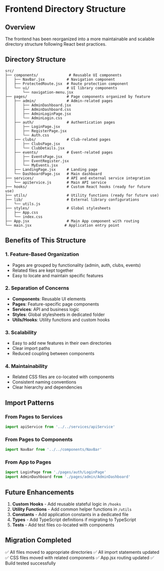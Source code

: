 # Frontend Directory Structure

## Overview
The frontend has been reorganized into a more maintainable and scalable directory structure following React best practices.

## Directory Structure

```
src/
├── components/              # Reusable UI components
│   ├── NavBar.jsx          # Navigation component
│   ├── ProtectedRoute.jsx  # Route protection component
│   └── ui/                 # UI library components
│       └── navigation-menu.jsx
├── pages/                  # Page components organized by feature
│   ├── admin/              # Admin-related pages
│   │   ├── AdminDashboard.jsx
│   │   ├── AdminDashboard.css
│   │   ├── AdminLoginPage.jsx
│   │   └── AdminLogin.css
│   ├── auth/               # Authentication pages
│   │   ├── LoginPage.jsx
│   │   ├── RegisterPage.jsx
│   │   └── Auth.css
│   ├── clubs/              # Club-related pages
│   │   ├── ClubsPage.jsx
│   │   └── ClubDetails.jsx
│   ├── events/             # Event-related pages
│   │   ├── EventsPage.jsx
│   │   ├── EventRegister.jsx
│   │   └── MyEvents.jsx
│   ├── LandingPage.jsx     # Landing page
│   └── DashboardPage.jsx   # Main dashboard
├── services/               # API and external service integration
│   └── apiService.js       # Main API service
├── hooks/                  # Custom React hooks (ready for future use)
├── utils/                  # Utility functions (ready for future use)
├── lib/                    # External library configurations
│   └── utils.js
├── styles/                 # Global stylesheets
│   ├── App.css
│   └── index.css
├── App.jsx                 # Main App component with routing
└── main.jsx               # Application entry point
```

## Benefits of This Structure

### 1. **Feature-Based Organization**
- Pages are grouped by functionality (admin, auth, clubs, events)
- Related files are kept together
- Easy to locate and maintain specific features

### 2. **Separation of Concerns**
- **Components**: Reusable UI elements
- **Pages**: Feature-specific page components
- **Services**: API and business logic
- **Styles**: Global stylesheets in dedicated folder
- **Utils/Hooks**: Utility functions and custom hooks

### 3. **Scalability**
- Easy to add new features in their own directories
- Clear import paths
- Reduced coupling between components

### 4. **Maintainability**
- Related CSS files are co-located with components
- Consistent naming conventions
- Clear hierarchy and dependencies

## Import Patterns

### From Pages to Services
```jsx
import apiService from '../../services/apiService'
```

### From Pages to Components
```jsx
import NavBar from '../../components/NavBar'
```

### From App to Pages
```jsx
import LoginPage from './pages/auth/LoginPage'
import AdminDashboard from './pages/admin/AdminDashboard'
```

## Future Enhancements

1. **Custom Hooks** - Add reusable stateful logic in `/hooks`
2. **Utility Functions** - Add common helper functions in `/utils`
3. **Constants** - Add application constants in a dedicated file
4. **Types** - Add TypeScript definitions if migrating to TypeScript
5. **Tests** - Add test files co-located with components

## Migration Completed

✅ All files moved to appropriate directories
✅ All import statements updated
✅ CSS files moved with related components
✅ App.jsx routing updated
✅ Build tested successfully